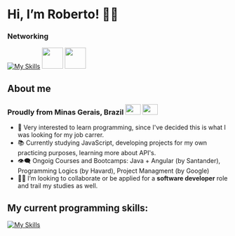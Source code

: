 # Hi, I’m Roberto! 🙋‍♂️ 

### Networking
[![My Skills](https://skillicons.dev/icons?i=linkedin&theme=dark)](https://www.linkedin.com/in/devrenj/)
<a href="https://renj.dev.br/"><img src="https://cdn-icons-png.flaticon.com/64/10255/10255104.png" width="48px" height="48px"></a>
<a href="mailto:devrenjbr@gmail.com"> <img src="https://cdn-icons-png.flaticon.com/64/831/831306.png" width="48px" height="48px"></a>

## About me
### Proudly from Minas Gerais, Brazil <img src="https://i.redd.it/45jp2fwxiz821.png"  width="35px" height="24px" /> <img src="https://www.gov.br/planalto/pt-br/conheca-a-presidencia/acervo/simbolos-nacionais/bandeira/bandeiranacionalbrasil_.jpg" width="35px" height="24px" />
- :eyes: Very interested to learn programming, since I've decided this is what I was looking for my job carrer.
- :books: Currently studying JavaScript, developing projects for my own practicing purposes, learning more about API's.
- :eye_speech_bubble: Ongoig Courses and Bootcamps: Java + Angular (by Santander), Programming Logics (by Havard), Project Managment (by Google)
- :man_technologist: I’m looking to collaborate or be applied for a **software developer** role and trail my studies as well.

## My current programming skills:
[![My Skills](https://skillicons.dev/icons?i=vscode,html,css,javascript,react,nodejs,java,cpp,python,git,md,mysql&theme=dark)](https://skillicons.dev)
